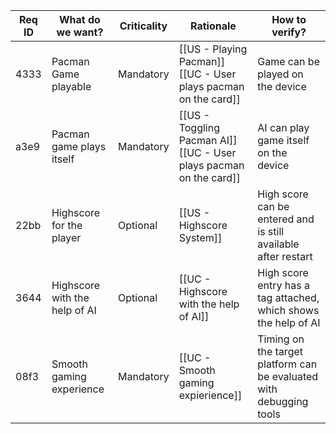 
| Req ID | What do we want?              | Criticality | Rationale                                                             | How to verify?                                                      |
| ------ | ----------------------------- | ----------- | --------------------------------------------------------------------- | ------------------------------------------------------------------- |
| 4333   | Pacman Game playable          | Mandatory   | [[US - Playing Pacman]]<br>[[UC - User plays pacman on the card]]     | Game can be played on the device                                    |
| a3e9   | Pacman game plays itself      | Mandatory   | [[US - Toggling Pacman AI]]<br>[[UC - User plays pacman on the card]] | AI can play game itself on the device                               |
| 22bb   | Highscore for the player      | Optional    | [[US - Highscore System]]                                             | High score can be entered and is still available after restart      |
| 3644   | Highscore with the help of AI | Optional    | [[UC - Highscore with the help of AI]]                                | High score entry has a tag attached, which shows the help of AI     |
| 08f3   | Smooth gaming experience      | Mandatory   | [[UC - Smooth gaming expierience]]                                    | Timing on the target platform can be evaluated with debugging tools |
